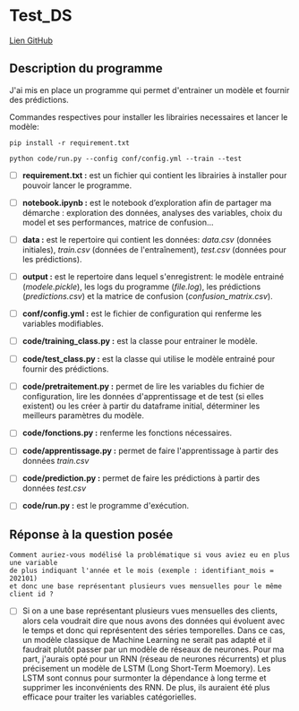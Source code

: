 # Test_DS

[Lien GitHub](https://github.com/SebastiaSerena/Test)


## Description du programme

J'ai mis en place un programme qui permet d'entrainer un modèle et fournir des prédictions.

Commandes respectives pour installer les librairies necessaires et lancer le modèle:

```
pip install -r requirement.txt

python code/run.py --config conf/config.yml --train --test

```


- [ ] **requirement.txt :** est un fichier qui contient les librairies à installer pour pouvoir lancer le programme.
- [ ] **notebook.ipynb :** est le notebook d’exploration afin de partager ma démarche : exploration des données, analyses des variables, choix du model et ses performances, matrice de confusion...
- [ ] **data :** est le repertoire qui contient les données: *data.csv* (données initiales), *train.csv* (données de l'entraînement), *test.csv* (données pour les prédictions).
- [ ] **output :** est le repertoire dans lequel s'enregistrent: le modèle entrainé (*modele.pickle*), les logs du programme (*file.log*), les prédictions (*predictions.csv*) et la matrice de confusion (*confusion_matrix.csv*).
- [ ] **conf/config.yml :** est le fichier de configuration qui renferme les variables modifiables.
- [ ] **code/training_class.py :** est la classe pour entrainer le modèle.
- [ ] **code/test_class.py :** est la classe qui utilise le modèle entrainé pour fournir des prédictions.
- [ ] **code/pretraitement.py :** permet de lire les variables du fichier de configuration, lire les données d'apprentissage et de test (si elles existent) ou les créer à partir du dataframe initial, déterminer les meilleurs paramètres du modèle.
- [ ] **code/fonctions.py :** renferme les fonctions nécessaires.
- [ ] **code/apprentissage.py :** permet de faire l'apprentissage à partir des données *train.csv*
- [ ] **code/prediction.py :** permet de faire les prédictions à partir des données *test.csv*
- [ ] **code/run.py :** est le programme d'exécution.




## Réponse à la question posée

```
Comment auriez-vous modélisé la problématique si vous aviez eu en plus une variable 
de plus indiquant l'année et le mois (exemple : identifiant_mois = 202101) 
et donc une base représentant plusieurs vues mensuelles pour le même client id ?

```

- [ ] Si on a une base représentant plusieurs vues mensuelles des clients, alors cela voudrait dire que nous avons des données qui évoluent avec le temps et donc qui représentent des séries temporelles. Dans ce cas, un modèle classique de Machine Learning ne serait pas adapté et il faudrait plutôt passer par un modèle de réseaux de neurones. Pour ma part, j'aurais opté pour un RNN (réseau de neurones récurrents) et plus précisement un modèle de LSTM (Long Short-Term Moemory). Les LSTM sont connus pour surmonter la dépendance à long terme et supprimer les inconvénients des RNN. De plus, ils auraient été plus efficace pour traiter les variables catégorielles.

